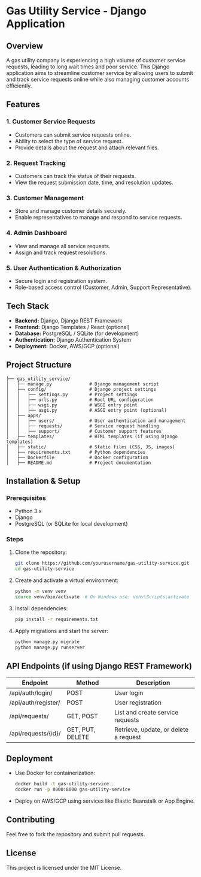 # Gas Utility Service - Django Application

## Overview
A gas utility company is experiencing a high volume of customer service requests, leading to long wait times and poor service. This Django application aims to streamline customer service by allowing users to submit and track service requests online while also managing customer accounts efficiently.

## Features

### 1. **Customer Service Requests**
- Customers can submit service requests online.
- Ability to select the type of service request.
- Provide details about the request and attach relevant files.

### 2. **Request Tracking**
- Customers can track the status of their requests.
- View the request submission date, time, and resolution updates.

### 3. **Customer Management**
- Store and manage customer details securely.
- Enable representatives to manage and respond to service requests.

### 4. **Admin Dashboard**
- View and manage all service requests.
- Assign and track request resolutions.

### 5. **User Authentication & Authorization**
- Secure login and registration system.
- Role-based access control (Customer, Admin, Support Representative).

## Tech Stack
- **Backend:** Django, Django REST Framework
- **Frontend:** Django Templates / React (optional)
- **Database:** PostgreSQL / SQLite (for development)
- **Authentication:** Django Authentication System
- **Deployment:** Docker, AWS/GCP (optional)

## Project Structure
```
├── gas_utility_service/
│   ├── manage.py              # Django management script
│   ├── config/                # Django project settings
│   │   ├── settings.py        # Project settings
│   │   ├── urls.py            # Root URL configuration
│   │   ├── wsgi.py            # WSGI entry point
│   │   ├── asgi.py            # ASGI entry point (optional)
│   ├── apps/
│   │   ├── users/             # User authentication and management
│   │   ├── requests/          # Service request handling
│   │   ├── support/           # Customer support features
│   ├── templates/             # HTML templates (if using Django templates)
│   ├── static/                # Static files (CSS, JS, images)
│   ├── requirements.txt       # Python dependencies
│   ├── Dockerfile             # Docker configuration
│   ├── README.md              # Project documentation
```

## Installation & Setup

### Prerequisites
- Python 3.x
- Django
- PostgreSQL (or SQLite for local development)

### Steps
1. Clone the repository:
   ```sh
   git clone https://github.com/yourusername/gas-utility-service.git
   cd gas-utility-service
   ```
2. Create and activate a virtual environment:
   ```sh
   python -m venv venv
   source venv/bin/activate  # On Windows use: venv\Scripts\activate
   ```
3. Install dependencies:
   ```sh
   pip install -r requirements.txt
   ```
4. Apply migrations and start the server:
   ```sh
   python manage.py migrate
   python manage.py runserver
   ```

## API Endpoints (if using Django REST Framework)
| Endpoint | Method | Description |
|----------|--------|-------------|
| /api/auth/login/ | POST | User login |
| /api/auth/register/ | POST | User registration |
| /api/requests/ | GET, POST | List and create service requests |
| /api/requests/{id}/ | GET, PUT, DELETE | Retrieve, update, or delete a request |

## Deployment
- Use Docker for containerization:
  ```sh
  docker build -t gas-utility-service .
  docker run -p 8000:8000 gas-utility-service
  ```
- Deploy on AWS/GCP using services like Elastic Beanstalk or App Engine.

## Contributing
Feel free to fork the repository and submit pull requests.

## License
This project is licensed under the MIT License.

